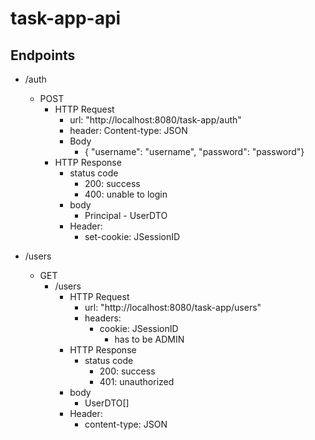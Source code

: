 # task-app-api

## Endpoints
- /auth
    - POST
        - HTTP Request
            - url: "http://localhost:8080/task-app/auth"
            - header: Content-type: JSON
            - Body
                - { "username": "username", "password": "password"}
        - HTTP Response
            - status code
                - 200: success
                - 400: unable to login
            - body
                - Principal - UserDTO
            - Header:
                - set-cookie: JSessionID

- /users
    - GET
        - /users 
            - HTTP Request
                - url: "http://localhost:8080/task-app/users"
                - headers:
                    - cookie: JSessionID 
                        - has to be ADMIN
            - HTTP Response
                - status code
                    - 200: success
                    - 401: unauthorized
            - body
                - UserDTO[]
            - Header:
                - content-type: JSON